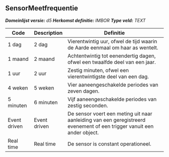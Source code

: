 ﻿## SensorMeetfrequentie

*__Domeinlijst versie:__ d5*
*__Herkomst definitie:__ IMBOR*
*__Type veld:__ TEXT*

|__Code__ |__Description__ |__Definitie__	|
|	---	|	---	|   ---	| 
| 1 dag | 2 dag | Vierentwintig uur, ofwel de tijd waarin de Aarde eenmaal om haar as wentelt. |
| 1 maand | 2 maand | Achtentwintig tot eenendertig dagen, ofwel een twaalfde deel van een jaar. |
| 1 uur | 2 uur | Zestig minuten, ofwel een vierentwintigste deel van een dag. |
| 4 weken | 5 weken | Vier aaneengeschakelde periodes van zeven dagen. |
| 5 minuten | 6 minuten | Vijf aaneengeschakelde periodes van zestig seconden. |
| Event driven | Event driven | De sensor voert een meting uit naar aanleiding van een geregistreerd evenement of een trigger vanuit een ander object. |
| Real time | Real time | De sensor is constant operationeel. |
